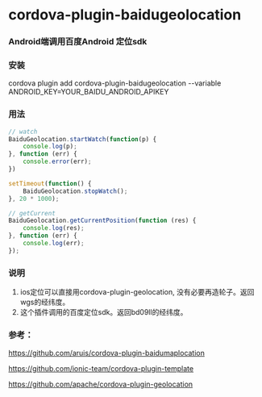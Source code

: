 # cordova-plugin-baidugeolocation

### Android端调用百度Android 定位sdk

### 安装

cordova plugin add cordova-plugin-baidugeolocation --variable ANDROID_KEY=YOUR_BAIDU_ANDROID_APIKEY

### 用法
```js
// watch
BaiduGeolocation.startWatch(function(p) {
    console.log(p);
}, function (err) {
    console.error(err);
})

setTimeout(function() {
    BaiduGeolocation.stopWatch();
}, 20 * 1000);

// getCurrent
BaiduGeolocation.getCurrentPosition(function (res) {
    console.log(res);
}, function (err) {
    console.log(err);
});

```

### 说明
1. ios定位可以直接用cordova-plugin-geolocation, 没有必要再造轮子。返回wgs的经纬度。
2. 这个插件调用的百度定位sdk。返回bd09ll的经纬度。

### 参考：

https://github.com/aruis/cordova-plugin-baidumaplocation

https://github.com/ionic-team/cordova-plugin-template

https://github.com/apache/cordova-plugin-geolocation